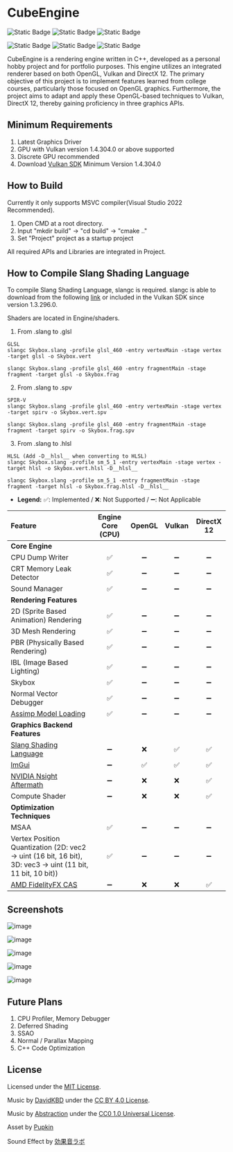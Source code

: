 # CubeEngine

![Static Badge](https://img.shields.io/badge/language-C%2B%2B-brightgreen)
![Static Badge](https://img.shields.io/badge/platform-Windows-brightgreen)
![Static Badge](https://img.shields.io/badge/license-MIT-brightgreen)

![Static Badge](https://img.shields.io/badge/api-OpenGL-%235586A4?logo=opengl)
![Static Badge](https://img.shields.io/badge/api-Vulkan-%23A41E22?logo=vulkan)
![Static Badge](https://img.shields.io/badge/api-DirectX_12-limegreen)

CubeEngine is a rendering engine written in C++, developed as a personal hobby project and for portfolio purposes. This engine utilizes an integrated renderer based on both OpenGL, Vulkan and DirectX 12. The primary objective of this project is to implement features learned from college courses, particularly those focused on OpenGL graphics. Furthermore, the project aims to adapt and apply these OpenGL-based techniques to Vulkan, DirectX 12, thereby gaining proficiency in three graphics APIs.

## Minimum Requirements
1. Latest Graphics Driver
2. GPU with Vulkan version 1.4.304.0 or above supported
3. Discrete GPU recommended
4. Download [Vulkan SDK](https://www.lunarg.com/vulkan-sdk/) Minimum Version 1.4.304.0
 
## How to Build
Currently it only supports MSVC compiler(Visual Studio 2022 Recommended).
1. Open CMD at a root directory.
2. Input "mkdir build" -> "cd build" -> "cmake .."
3. Set "Project" project as a startup project

All required APIs and Libraries are integrated in Project.

## How to Compile Slang Shading Language
To compile Slang Shading Language, slangc is required. slangc is able to download from the following [link](https://github.com/shader-slang/slang/releases) or included in the Vulkan SDK since version 1.3.296.0.

Shaders are located in Engine/shaders.
1. From .slang to .glsl
```
GLSL
slangc Skybox.slang -profile glsl_460 -entry vertexMain -stage vertex -target glsl -o Skybox.vert

slangc Skybox.slang -profile glsl_460 -entry fragmentMain -stage fragment -target glsl -o Skybox.frag
```
2. From .slang to .spv
```
SPIR-V
slangc Skybox.slang -profile glsl_460 -entry vertexMain -stage vertex -target spirv -o Skybox.vert.spv

slangc Skybox.slang -profile glsl_460 -entry fragmentMain -stage fragment -target spirv -o Skybox.frag.spv
```
3. From .slang to .hlsl
```
HLSL (Add -D__hlsl__ when converting to HLSL)
slangc Skybox.slang -profile sm_5_1 -entry vertexMain -stage vertex -target hlsl -o Skybox.vert.hlsl -D__hlsl__

slangc Skybox.slang -profile sm_5_1 -entry fragmentMain -stage fragment -target hlsl -o Skybox.frag.hlsl -D__hlsl__
```

* **Legend:** ✅: Implemented / ❌: Not Supported / ➖: Not Applicable

| Feature | Engine Core (CPU) | OpenGL | Vulkan | DirectX 12 |
| :--- | :---: | :---: | :---: | :---: |
| **Core Engine** | | | | |
| CPU Dump Writer | ✅ | ➖ | ➖ | ➖ |
| CRT Memory Leak Detector | ✅ | ➖ | ➖ | ➖ |
| Sound Manager | ✅ | ➖ | ➖ | ➖ |
| **Rendering Features** | | | | |
| 2D (Sprite Based Animation) Rendering | ✅ | ➖ | ➖ | ➖ |
| 3D Mesh Rendering | ✅ | ➖ | ➖ | ➖ |
| PBR (Physically Based Rendering) | ✅ | ➖ | ➖ | ➖ |
| IBL (Image Based Lighting) | ✅ | ➖ | ➖ | ➖ |
| Skybox | ✅ | ➖ | ➖ | ➖ |
| Normal Vector Debugger | ✅ | ➖ | ➖ | ➖ |
| [Assimp Model Loading](https://github.com/assimp/assimp) | ✅ | ➖ | ➖ | ➖ |
| **Graphics Backend Features** | | | | |
| [Slang Shading Language](https://shader-slang.org/) | ➖ | ❌ | ✅ | ✅ |
| [ImGui](https://github.com/ocornut/imgui) | ➖ | ✅ | ✅ | ✅ |
| [NVIDIA Nsight Aftermath](https://developer.nvidia.com/nsight-aftermath) | ➖ | ❌ | ❌ | ✅ |
| Compute Shader | ➖ | ❌ | ❌ | ✅ |
| **Optimization Techniques** | | | | |
| MSAA | ✅ | ➖ | ➖ | ➖ |
| Vertex Position Quantization (2D: vec2 -> uint (16 bit, 16 bit), 3D: vec3 -> uint (11 bit, 11 bit, 10 bit)) | ✅ | ➖ | ➖ | ➖ |
| [AMD FidelityFX CAS](https://gpuopen.com/fidelityfx-cas/) | ➖ | ❌ | ❌ | ✅ |

## Screenshots
![image](https://github.com/user-attachments/assets/4b74e0cf-c652-4af2-81ed-981027c0b5b2)

![image](https://github.com/user-attachments/assets/36c003b4-65c5-413f-9faf-e71366a791f3)

![image](https://github.com/user-attachments/assets/4a713821-5f2c-4fe5-81c4-fba9a72dfd67)

![image](https://github.com/user-attachments/assets/0116de70-4fcc-465d-be30-21321d67ee25)

![image](https://github.com/user-attachments/assets/e7221576-5010-48b5-8a58-78bd5f197625)

## Future Plans
1. CPU Profiler, Memory Debugger
2. Deferred Shading
3. SSAO
4. Normal / Parallax Mapping
5. C++ Code Optimization

## License
Licensed under the [MIT License](https://github.com/minjae-yu/CubeEngine/blob/main/LICENSE).

Music by [DavidKBD](https://www.davidkbd.com/) under the [CC BY 4.0 License](https://creativecommons.org/licenses/by/4.0/).

Music by [Abstraction](https://abstractionmusic.com/) under the [CC0 1.0 Universal License](https://creativecommons.org/publicdomain/zero/1.0/).

Asset by [Pupkin](https://trevor-pupkin.itch.io/tech-dungeon-roguelite)

Sound Effect by [効果音ラボ](https://soundeffect-lab.info/)
